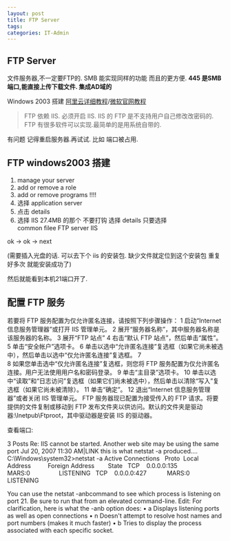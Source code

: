 ```yaml
---
layout: post
title: FTP Server
tags: 
categories: IT-Admin
---
```


## FTP Server
文件服务器,不一定要FTP的.
SMB 能实现同样的功能 而且的更方便.
**445 是SMB端口,能直接上传下载文件. 集成AD域的**


Windows 2003 搭建 [阿里云详细教程][1]/[微软官网教程][2]
> FTP 依赖 IIS. 必须开启 IIS.
> IIS 的 FTP 是不支持用户自己修改改密码的.
> FTP 有很多软件可以实现.最简单的是用系统自带的.

有问题 记得重启服务器.再试试. 比如 端口被占用.


## FTP windows2003 搭建

1. manage your server 
2. add or remove a role 
3. add or remove programs !!!!
4. 选择 application server
5. 点击 details
6. 选择 IIS 27.4MB 的那个 不要打钩 选择 details
只要选择  
common filee
FTP server
IIS

ok → ok → next 

(需要插入光盘的话. 可以去下个 iis 的安装包. 缺少文件就定位到这个安装包 重复好多次 就能安装成功了)

然后就能看到本机21端口开了.




## 配置 FTP 服务
若要将 FTP 服务配置为仅允许匿名连接，请按照下列步骤操作：
1	启动“Internet 信息服务管理器”或打开 IIS 管理单元。
2	展开“服务器名称”，其中服务器名称是该服务器的名称。
3	展开“FTP 站点”
4	右击“默认 FTP 站点”，然后单击“属性”。
5	单击“安全帐户”选项卡。
6	单击以选中“允许匿名连接”复选框（如果它尚未被选中），然后单击以选中“仅允许匿名连接”复选框。 
7	
8	如果您单击选中“仅允许匿名连接”复选框，则您将 FTP 服务配置为仅允许匿名连接。用户无法使用用户名和密码登录。
9	单击“主目录”选项卡。
10	单击以选中“读取”和“日志访问”复选框（如果它们尚未被选中），然后单击以清除“写入”复选框（如果它尚未被清除）。
11	单击“确定”。
12	退出“Internet 信息服务管理器”或者关闭 IIS 管理单元。
FTP 服务器现已配置为接受传入的 FTP 请求。将要提供的文件复制或移动到 FTP 发布文件夹以供访问。默认的文件夹是驱动器:\Inetpub\Ftproot，其中驱动器是安装 IIS 的驱动器。




查看端口:

3 Posts
Re: IIS cannot be started. Another web site may be using the same port
Jul 20, 2007 11:30 AM|LINK
this is what netstat -a produced....
C:\Windows\system32\>netstat -a
Active Connections
  Proto  Local Address          Foreign Address        State
  TCP    0.0.0.0:135            MARS:0                 LISTENING
  TCP    0.0.0.0:427            MARS:0                 LISTENING




You can use the netstat -anbcommand to see which process is listening on port 21.
Be sure to run that from an elevated command-line.
Edit: For clarification, here is what the -anb option does:
•	a Displays listening ports as well as open connections
•	n Doesn't attempt to resolve host names and port numbers (makes it much faster)
•	b Tries to display the process associated with each specific socket.










[1]:	https://help.aliyun.com/knowledge_detail/5974571.html
[2]:	https://support.microsoft.com/zh-cn/kb/323384